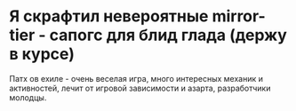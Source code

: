# Я скрафтил невероятные mirror-tier - сапогс для блид глада (держу в курсе)

Патх ов ехиле - очень веселая игра, много интересных механик и активностей, лечит от игровой зависимости и азарта, разработчики молодцы.
